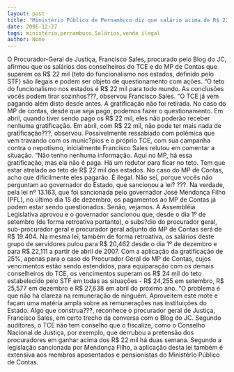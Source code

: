 ```yaml
---
layout: post
title: "Ministério Público de Pernambuco diz que salário acima de R$ 22 mil é ilegal"
date: 2006-12-27
tags: ministério,pernambuco,Salários,venda ilegal
author: None
---
```

O Procurador-Geral de Justiça, Francisco Sales, procurado pelo Blog do JC, afirmou que os salários dos conselheiros do TCE e do MP de Contas que superem os R$ 22 mil (teto do funcionalismo nos estados, definido pelo STF) são ilegais e podem ser objeto de questionamento com ações.
“O teto do funcionalismo nos estados é R$ 22 mil para todo mundo. As conclusões vocês podem tirar sozinhos???, observou Francisco Sales.
“O TCE já vem pagando além disto desde antes. A gratificação não foi retirada. No caso do MP de contas, desde que seja pago, podemos fazer o questionamento. Em abril, quando tiver sendo
 pago os R$ 22 mil, eles não poderão receber nenhuma gratificação. Em abril, com R$ 22 mil, não pode ter mais nada de gratificação???, observou.
Possivelmente ressabiado com polêmica que vem travando com os munic?pios e o próprio TCE, com sua campanha contra o nepotismo, inicialmente Francisco Sales relutou em comentar a situação. 
“Não tenho nenhuma informação. Aqui no MP, há essa gratificação, mas ela não é paga. Há um redutor para ficar no teto. Tem que estar atrelado ao teto de R$ 22 mil dos estados. No caso do MP de Contas, acho que dificilmente eles pagarão. É ilegal. Não sei, porque vocês não perguntam ao governador do Estado, que sancionou a lei? ???.
Na verdade, pela lei nº 13.163, que foi sancionada pelo governador José Mendonça Filho (PFL), no último dia 15 de dezembro, os pagamentos ao MP de Contas já podem estar sendo questionados.
Senão, vejamos.
A Assembléia Legislativa aprovou e o governador sancionou que, desde o dia 1º de setembro (de forma retroativa portanto), o subs?dio do procurador geral, sub-procurador geral e procurador geral adjunto do MP de Contas será de R$ 19.404.
Na mesma lei, também de forma retroativa, os salários deste grupo de servidores pulou para R$ 20,462 desde o dia 1º de dezembro e para R$ 22,111 a partir de abril de 2007.
Com a aplicação da gratificação de 25%, apenas para o caso do Procurador Geral do MP de Contas, cujos vencimentos estão sendo estendidos, para equiparação com os demais conselheiros do TCE, os vencimentos superam os R$ 24 mil do teto estabelecido pelo STF em todas as situações - R$ 24,255 em setembro, R$ 25,577 em dezembro e R$ 27,638 em abril do próximo ano.
“O problema é que não há clareza na remuneração de ninguém. Aproveitem este mote e façam uma matéria ampla sobre as remunerações nas instituições do Estado. Algo que construa???, reconhece o procurador geral de Justiça, Francisco Sales, em certo trecho da conversa com o Blog do JC. 
Segundo auditores, o TCE não tem conselho que o fiscalize, como o Conselho Nacional de Justiça, por exemplo, que derrubou a pretensão dos procuradores em ganhar acima dos R$ 22 mil há duas semana.
Segundo a legislação sancionada por Mendonça Filho, a aplicação desta lei também é extensiva aos membros aposentados e pensionistas do Ministério Público de Contas. 
